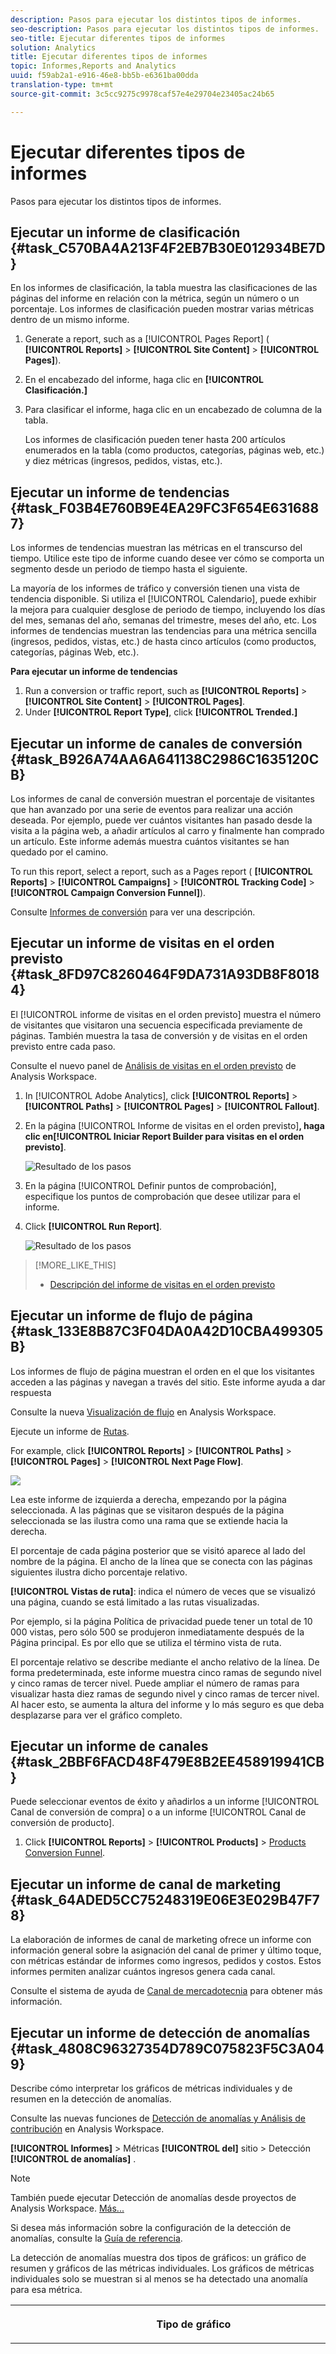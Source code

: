 ```yaml
---
description: Pasos para ejecutar los distintos tipos de informes.
seo-description: Pasos para ejecutar los distintos tipos de informes.
seo-title: Ejecutar diferentes tipos de informes
solution: Analytics
title: Ejecutar diferentes tipos de informes
topic: Informes,Reports and Analytics
uuid: f59ab2a1-e916-46e8-bb5b-e6361ba00dda
translation-type: tm+mt
source-git-commit: 3c5cc9275c9978caf57e4e29704e23405ac24b65

---
```



# Ejecutar diferentes tipos de informes

Pasos para ejecutar los distintos tipos de informes.


## Ejecutar un informe de clasificación {#task_C570BA4A213F4F2EB7B30E012934BE7D}

En los informes de clasificación, la tabla muestra las clasificaciones de las páginas del informe en relación con la métrica, según un número o un porcentaje. Los informes de clasificación pueden mostrar varias métricas dentro de un mismo informe.

<!-- 

t_reports_ranked.xml

 -->

1. Generate a report, such as a [!UICONTROL Pages Report] ( **[!UICONTROL Reports]** &gt; **[!UICONTROL Site Content]** &gt; **[!UICONTROL Pages]**).
1. En el encabezado del informe, haga clic en **[!UICONTROL Clasificación.]**
1. Para clasificar el informe, haga clic en un encabezado de columna de la tabla.

   Los informes de clasificación pueden tener hasta 200 artículos enumerados en la tabla (como productos, categorías, páginas web, etc.) y diez métricas (ingresos, pedidos, vistas, etc.).

## Ejecutar un informe de tendencias {#task_F03B4E760B9E4EA29FC3F654E6316887}

Los informes de tendencias muestran las métricas en el transcurso del tiempo. Utilice este tipo de informe cuando desee ver cómo se comporta un segmento desde un periodo de tiempo hasta el siguiente.

<!-- 

t_reports_trended.xml

 -->

La mayoría de los informes de tráfico y conversión tienen una vista de tendencia disponible. Si utiliza el [!UICONTROL Calendario], puede exhibir la mejora para cualquier desglose de periodo de tiempo, incluyendo los días del mes, semanas del año, semanas del trimestre, meses del año, etc. Los informes de tendencias muestran las tendencias para una métrica sencilla (ingresos, pedidos, vistas, etc.) de hasta cinco artículos (como productos, categorías, páginas Web, etc.).

**Para ejecutar un informe de tendencias**

1. Run a conversion or traffic report, such as **[!UICONTROL Reports]** &gt; **[!UICONTROL Site Content]** &gt; **[!UICONTROL Pages]**.
1. Under **[!UICONTROL Report Type]**, click **[!UICONTROL Trended.]**

## Ejecutar un informe de canales de conversión {#task_B926A74AA6A641138C2986C1635120CB}

Los informes de canal de conversión muestran el porcentaje de visitantes que han avanzado por una serie de eventos para realizar una acción deseada. Por ejemplo, puede ver cuántos visitantes han pasado desde la visita a la página web, a añadir artículos al carro y finalmente han comprado un artículo. Este informe además muestra cuántos visitantes se han quedado por el camino.

<!-- 

t_reports_conversion_funnel.xml

 -->

To run this report, select a report, such as a Pages report ( **[!UICONTROL Reports]** &gt; **[!UICONTROL Campaigns]** &gt; **[!UICONTROL Tracking Code]** &gt; **[!UICONTROL Campaign Conversion Funnel]**).

Consulte [Informes de conversión](https://marketing.adobe.com/resources/help/en_US/reference/reports_conversion.html) para ver una descripción.

## Ejecutar un informe de visitas en el orden previsto {#task_8FD97C8260464F9DA731A93DB8F80184}

El [!UICONTROL informe de visitas en el orden previsto] muestra el número de visitantes que visitaron una secuencia especificada previamente de páginas. También muestra la tasa de conversión y de visitas en el orden previsto entre cada paso.

<!-- 

t_reports_fallout.xml

 -->

Consulte el nuevo panel de [Análisis de visitas en el orden previsto](https://marketing.adobe.com/resources/help/en_US/analytics/analysis-workspace/fallout_flow.html) de Analysis Workspace.

1. In [!UICONTROL Adobe Analytics], click **[!UICONTROL Reports]** &gt; **[!UICONTROL Paths]** &gt; **[!UICONTROL Pages]** &gt; **[!UICONTROL Fallout]**.
1. En la página [!UICONTROL Informe de visitas en el orden previsto]**, haga clic en[!UICONTROL Iniciar Report Builder para visitas en el orden previsto]**.

   ![Resultado de los pasos](assets/fallout_add_items.png)

1. En la página [!UICONTROL Definir puntos de comprobación], especifique los puntos de comprobación que desee utilizar para el informe.
1. Click **[!UICONTROL Run Report]**.

   ![Resultado de los pasos](assets/fallout_report.png)

>[!MORE_LIKE_THIS]
>
>* [Descripción del informe de visitas en el orden previsto](https://marketing.adobe.com/resources/help/en_US/reference/reports_fallout.html)


## Ejecutar un informe de flujo de página {#task_133E8B87C3F04DA0A42D10CBA499305B}

Los informes de flujo de página muestran el orden en el que los visitantes acceden a las páginas y navegan a través del sitio. Este informe ayuda a dar respuesta

<!-- 

t_reports_page_flow.xml

 -->

Consulte la nueva [Visualización de flujo](https://marketing.adobe.com/resources/help/en_US/analytics/analysis-workspace/flow.html) en Analysis Workspace.

Ejecute un informe de [Rutas](https://marketing.adobe.com/resources/help/en_US/reference/reports_paths.html).

For example, click **[!UICONTROL Reports]** &gt; **[!UICONTROL Paths]** &gt; **[!UICONTROL Pages]** &gt; **[!UICONTROL Next Page Flow]**.

![](assets/page_flow.png)

Lea este informe de izquierda a derecha, empezando por la página seleccionada. A las páginas que se visitaron después de la página seleccionada se las ilustra como una rama que se extiende hacia la derecha.

El porcentaje de cada página posterior que se visitó aparece al lado del nombre de la página. El ancho de la línea que se conecta con las páginas siguientes ilustra dicho porcentaje relativo.

**[!UICONTROL Vistas de ruta]**: indica el número de veces que se visualizó una página, cuando se está limitado a las rutas visualizadas. 

Por ejemplo, si la página Política de privacidad puede tener un total de 10 000 vistas, pero sólo 500 se produjeron inmediatamente después de la Página principal. Es por ello que se utiliza el término vista de ruta.

El porcentaje relativo se describe mediante el ancho relativo de la línea. De forma predeterminada, este informe muestra cinco ramas de segundo nivel y cinco ramas de tercer nivel. Puede ampliar el número de ramas para visualizar hasta diez ramas de segundo nivel y cinco ramas de tercer nivel. Al hacer esto, se aumenta la altura del informe y lo más seguro es que deba desplazarse para ver el gráfico completo.

## Ejecutar un informe de canales {#task_2BBF6FACD48F479E8B2EE458919941CB}

Puede seleccionar eventos de éxito y añadirlos a un informe [!UICONTROL Canal de conversión de compra] o a un informe [!UICONTROL Canal de conversión de producto].

<!-- 

t_reports_funnel.xml

 -->

1. Click **[!UICONTROL Reports]** &gt; **[!UICONTROL Products]** &gt; [Products Conversion Funnel](https://marketing.adobe.com/resources/help/en_US/reference/reports_conversion_funnel.html).

## Ejecutar un informe de canal de marketing {#task_64ADED5CC75248319E06E3E029B47F78}

La elaboración de informes de canal de marketing ofrece un informe con información general sobre la asignación del canal de primer y último toque, con métricas estándar de informes como ingresos, pedidos y costos. Estos informes permiten analizar cuántos ingresos genera cada canal.

<!-- 

t_reports_marketing_channel.xml

 -->

Consulte el sistema de ayuda de [Canal de mercadotecnia](https://marketing.adobe.com/resources/help/en_US/mchannel/index.html) para obtener más información.

## Ejecutar un informe de detección de anomalías {#task_4808C96327354D789C075823F5C3A049}

Describe cómo interpretar los gráficos de métricas individuales y de resumen en la detección de anomalías.

<!-- 

t_anomaly_view.xml

 -->

Consulte las nuevas funciones de [Detección de anomalías y Análisis de contribución](https://marketing.adobe.com/resources/help/en_US/analytics/analysis-workspace/anomaly_detection.html) en Analysis Workspace.

**[!UICONTROL Informes]** &gt; Métricas **[!UICONTROL del]** sitio &gt; Detección **[!UICONTROL de anomalías]** .

>[!NOTE]
>
>También puede ejecutar Detección de anomalías desde proyectos de Analysis Workspace. [Más...](https://marketing.adobe.com/resources/help/en_US/analytics/analysis-workspace/anomaly_detection.html)

Si desea más información sobre la configuración de la detección de anomalías, consulte la [Guía de referencia](https://marketing.adobe.com/resources/help/en_US/sc/user/index.html#Setting_up_Anomaly_Detection).

La detección de anomalías muestra dos tipos de gráficos: un gráfico de resumen y gráficos de las métricas individuales. Los gráficos de métricas individuales solo se muestran si al menos se ha detectado una anomalía para esa métrica.

<table id="table_88163CD8FC164342855D90D01F9C581A"> 
 <thead> 
  <tr> 
   <th colname="col1" class="entry"> <p>Tipo de gráfico </p> </th> 
   <th colname="col2" class="entry"> <p>Qué hace </p> </th> 
  </tr> 
 </thead>
 <tbody> 
  <tr> 
   <td colname="col1"> <p>Gráfico de resumen </p> <p><img placement="break"  src="assets/ad_summary_chart.png" width="570px" id="image_1CD4C4770BAA43C4AD7CBB824AD41338" /> </p> </td> 
   <td colname="col2"> <p> 
     <ul id="ul_D26DA3024CD7468291369F549557B28A"> 
      <li id="li_1C22B6E02FFB479FB71EFAD89EB37A4E">Cada cuadro representa una anomalía, con el seguimiento diario que corresponde a la métrica a continuación. </li> 
      <li id="li_8FC587D3FF4E452D83263CC7A10B6675">El verde indica anomalías por encima de la línea de tendencia, el azul indica que está por debajo de la línea de tendencia. </li> 
      <li id="li_25135AB691BF443599AF2A3A60E2E71A"> Indica la intensidad de la anomalía: cuanto mayor sea la anomalía, más oscuro será el color del punto de datos y más lejos estará de la línea de tendencia. </li> 
      <li id="li_0C42AFA8897D420D8AB1A5D0F65B3B3A">Al hacer clic en anomalías individuales, aparece automáticamente el cuadro de métricas individuales de esa anomalía (debajo del cuadro de resumen) en la parte superior.  </li> 
      <li id="li_85C0F426952547B5A75D6BD31DE19CA5">Los valores de porcentaje de desvío (a la izquierda del gráfico) se calculan de la forma siguiente: 
       <ul id="ul_BEC0A88BFFAC4CF78BC9885FEB749694"> 
        <li id="li_1BAB2F50482745B69937DFAF1E09982E">Si el límite superior y el valor esperado son el mismo, el porcentaje de desviación es 100 % </li> 
        <li id="li_CA48064F5788448C8646CCE196161237">De lo contrario, el % de desviación es ((valor real - valor límite superior) / (valor límite superior - valor esperado)) * 100 </li> 
        <li id="li_4090357A0D214BC7B1C3DE0615875554">Si los límites inferiores y el valor esperado son los mismos, el porcentaje de desviación es -100 % </li> 
        <li id="li_EF694E1A4E874ECD94E1E8F7302E494F">De lo contrario, el % de desviación es ((valor límite inferior - valor real) / (valor esperado - valor límite inferior)) * -100 </li> 
       </ul> </li> 
      <li id="li_5C05EF7023484CC993E96D63E842B65C">Al hacer clic en <span class="uicontrol">Mostrar segmentos</span>, aparece el carril del segmento que permite aplicar segmentos a un informe de detección de anomalías. <a href="https://marketing.adobe.com/resources/help/en_US/analytics/segment/" format="http" scope="external"> Más información</a> sobre segmentación. </li> 
      <li id="li_1B41CABF13D1407886C68EE3BC201E60">Al hacer clic en <span class="uicontrol">Editar métricas</span>, puede seleccionar y deseleccionar métricas para las cuales desea detectar anomalías. </li> 
     </ul> </p> </td> 
  </tr> 
  <tr> 
   <td colname="col1"> <p>Gráfico de métrica individual </p> <p><img placement="break"  src="assets/metric_report.png" width="570px" id="image_5BBECFD91CF14478AA4761E6256BBCB9" /> </p> </td> 
   <td colname="col2"> <p> 
     <ul id="ul_739C5687013743A29B63089FDA763F45"> 
      <li id="li_456A0BDA4D4E46CE9CC1C3DBAA1E2220">Muestra los puntos de datos anómalos para métricas de la tendencia individuales (incluidas las métricas calculadas) como puntos. </li> 
      <li id="li_89FD847C65F04F48BCA7CD38D0EC51CD">Muestra la anomalía más reciente arriba y, a continuación, las clasifica por número de anomalías. </li> 
      <li id="li_98B97A9706DE4455B8D8850904CBDE03">Muestra una línea sólida para indicar los datos actuales que se están recopilando actualmente. Esto se compara con la previsión y el margen de errores para derivar si los puntos de datos son anómalos. </li> 
      <li id="li_0EEA38DDDC344BF3879430E67D74EB72">Muestra una línea de puntos que representa una previsión basada en datos históricos (por ejemplo, del periodo de prueba). </li> 
      <li id="li_035BD2725D004AEDB630BF8DFF4DA4F3">Muestra intervalos/límites de confianza del 95 % inferiores y superiores en tono gris. </li> 
      <li id="li_021A3D1F2EDB4319B9B39620EF1C038A">Le permite ampliar y reducir informes individuales si hace clic en las flechas dobles arriba o abajo junto al nombre de la métrica. </li> 
      <li id="li_722E4B9FC21047AC96D7B143197E293D">Cambia el orden en el que aparecen los gráficos de métricas al reaccionar a una exploración en profundidad del informe de resumen (consulte lo anterior) </li> 
      <li id="li_A2441169B185475AA68A64F81E6E40B8">Le permite filtrar los gráficos mediante términos de búsqueda como "página" para todas las métricas relacionadas con páginas. </li> 
      <li id="li_F1BBBFCA8E2A43C29658E4FCAA36C904">Le permite mostrar todas las métricas que haya definido o solo las que contienen anomalías. </li> 
     </ul> </p> </td> 
  </tr> 
 </tbody> 
</table>

## Configuración de la detección de anomalías {#task_AF347B34F56E44A6AE70E019B6EB2F08}

Pasos para seleccionar los grupos de informes, métricas y periodos de prueba/vista para la detección de anomalías.

<!-- 

t_anomaly_config.xml

 -->

La detección de anomalías se configura de forma independiente para cada grupo de informes.

1. Vaya a **[!UICONTROL Analytics &gt; Informes &gt; Métricas del sitio &gt; Detección de anomalías]** .
1. Seleccione el grupo de informes para el cual desee realizar un seguimiento de la detección de anomalías diaria. Para mostrar una lista de grupos de informes, haga clic en el menú desplegable selector de grupos de informes.
1. To select the metrics and/or define filtered metrics, click **[!UICONTROL Edit Metrics]**at the top right of the screen:  ![](assets/metrics_icon.png).

   Puede elegir las métricas de la lista (incluidas las métricas calculadas) de todas las métricas o de una lista de métricas con seguimiento. También puede filtrar por términos concretos para limitar la lista. 1. Once the report has been generated, define the **[!UICONTROL Training Period]**and the **[!UICONTROL View Period]** for anomaly detection. (Piense en el periodo de prueba como un "periodo de aprendizaje" para el algoritmo). 

   ![](assets/view_training_periods.png)

   Tenga en cuenta que:

* El periodo de prueba finaliza justo antes de que empiece el periodo de vista.
* La opción predeterminada para ambos es de 30 días y puede ampliarlo a 60 o 90 días.
* Si amplía el periodo de prueba sus datos se sitúan en un contexto mayor y puede reducir el tamaño de una anomalía.

   El informe de métricas de detección de anomalías se actualiza cada vez que cambia un parámetro.
1. (Optional) Apply segments to the report by clicking **[!UICONTROL Show Segments]** and selecting one or more existing segments or creating a new segment and applying it.

   ![](assets/ad_top_menu.png)

   Consulte la [guía de segmentación de Analytics](https://marketing.adobe.com/resources/help/en_US/analytics/segment/) para obtener más información sobre cómo crear y administrar segmentos. 1. (Opcional) Marque como favorito o añada un marcador al informe.
1. (Opcional) Cambiar la fecha de finalización del periodo de vista. La opción predeterminada es ayer.
1. Ahora puede empezar a interpretar el informe. [Visualización de gráficos](../../analyze/reports-analytics/t-running-report-types.md#task_4808C96327354D789C075823F5C3A049)de detección de anomalías.

## Ejecutar un informe en tiempo real {#task_5D25929C918E40B18965222FA94176B0}

Describe cómo ver e interpretar los informes en tiempo real.

<!-- 

reports_realtime.xml

 -->

**[!UICONTROL Informes &gt; Métrica del sitio &gt; Tiempo real]** .

Los informes en tiempo real ofrecen dos informes principales: un informe de descripción general y un informe detallado. Cada uno consiste en diversos informes breves.

Si desea más información sobre la configuración de informes en tiempo real, consulte la [Guía de referencia de Analytics](https://marketing.adobe.com/resources/help/en_US/reference/index.html#RealTime_Reports_Configuration).

1. Take a look at the **[!UICONTROL Overview]** report and its components:  ![](assets/rtr_overview_report.png)

   <table id="choicetable_8586BECF55E843B2B5CD41205567EA32"> 
   <thead class="chhead sthead"> 
   <th class="choptionhd"> Componente de la interfaz de usuario </th> 
   <th class="chdeschd"> Descripción </th> 
   </thead> 
   <tr class="chrow strow"> 
   <td class="choption"><strong>Seleccionar grupo de informes</strong></td> 
   <td class="chdesc stentry"> Muestra el grupo de informes para abarca este informe en tiempo real. Para cambiar el grupo de informes, consulte la <a href="https://marketing.adobe.com/resources/help/en_US/reference/t_realtime_admin.html" format="http" scope="external">Configuración de informes en tiempo real </a>. </td> 
   </tr> 
   <tr class="chrow strow"> 
   <td class="choption"><strong>Conmutar entre informes</strong></td> 
   <td class="chdesc stentry"> Le permite conmutar entre los informes que haya configurado (un máximo de 3). </td> 
   </tr> 
   <tr class="chrow strow"> 
   <td class="choption"><strong>Seleccionar intervalo de tiempo</strong></td> 
   <td class="chdesc stentry"> Le permite elegir el intervalo de tiempo general a usar en todos los informes cortos en el informe. </td> 
   </tr> 
   <tr class="chrow strow"> 
   <td class="choption"><strong>Configurar informes</strong></td> 
   <td class="chdesc stentry"> Este vínculo de icono de engranaje solo es visible si tiene derechos de administrador. Si hace clic le lleva al administrador de grupos de informes en <span class="ignoretag"><span class="uicontrol">Herramientas del administrador</span> &gt; <span class="uicontrol">Grupos de informes</span> &gt; <span class="uicontrol">Editar la configuración</span> &gt; <span class="uicontrol">Tiempo real </span> </span>. </td> 
   </tr> 
   <tr class="chrow strow"> 
   <td class="choption"><strong>Ver pantalla completa</strong></td> 
   <td class="chdesc stentry"> El icono de ver pantalla completa solo es visible si su monitor tiene una proporción de aspecto específica (16:9 o 16:10) y si su explorador es compatible. Tenga en cuenta que no puede interactuar con la pantalla mientras esté en modo pantalla completa (pulse <span class="uicontrol">Esc</span> para salir). El modo pantalla completa no agota el tiempo. </td> 
   </tr> 
   <tr class="chrow strow"> 
   <td class="choption"><strong>Informe breve del tráfico del sitio</strong></td> 
   <td class="chdesc stentry"> Los datos de la línea de tendencia azul muestran el tráfico total de todo el sitio. El eje X usa etiquetas literales (Hace 15 minutos, Hace 10 minutos) excepto para el valor actual, el cual se muestra como expresión en tiempo real. </td> 
   </tr> 
   <tr class="chrow strow"> 
   <td class="choption"><strong>Informe breve del total del sitio</strong></td> 
   <td class="chdesc stentry"> Presenta un recuento del total del sitio para la métrica seleccionada de los informes en tiempo real de los últimos N minutos. "N" se puede configurar mediante el selector de intervalo de tiempo. <p>El color de la flecha y su dirección se basan en el siguiente algoritmo: 
      <ul id="ul_9F40CEA33798467393CB1266BB36D500"> 
      <li id="li_CCD01A44F912487DA5681EA50113643C">Aumento significativo (flecha arriba): &gt; 100 % </li> 
      <li id="li_7402491A9A614851B7F2AE0C77BD9A97">Aumento (flecha arriba a la derecha): entre 5 % y 100 % </li> 
      <li id="li_BCA79C08B5714D4B9315068112C66107"> Estable (flecha derecha): entre 5 % y -5 % </li> 
      <li id="li_234ECBD7D83A4AE680E4A70BF288681F"> Pérdida (flecha abajo a la derecha): entre -5 % y -100 % </li> 
      <li id="li_10C5EA8803604C1CA714D3DB27478B31"> Pérdida significativa (flecha abajo): &lt; -100 % </li> 
      </ul> </p> <p>Si se generan informes del total del sitio en "instancias", estas instancias reflejan la dimensión del informe breve primario. Si ya existe un nombre específico para la instancia (como "Vistas de página"), el total del sitio indica este nombre. </p> </td> 
   </tr> 
   <tr class="chrow strow"> 
   <td class="choption"><strong>Informe breve principal</strong></td> 
   <td class="chdesc stentry"> Informe de la dimensión principal del informe en tiempo real y de su métrica. Presenta una línea de tendencia de este elemento para el intervalo de tiempo seleccionado. El total de la métrica representa la suma de toda la línea de tendencia. La flecha indica si el elemento está aumentando significativamente, aumentando, estable, perdiendo o perdiendo significativamente. </td> 
   </tr> 
   <tr class="chrow strow"> 
   <td class="choption"><strong>Diálogo de búsqueda</strong></td> 
   <td class="chdesc stentry"> La búsqueda influye en todos los informes breves. La búsqueda se mantiene mientras ve el informe. </td> 
   </tr> 
   <tr class="chrow strow"> 
   <td class="choption"><strong>Ordenar por... Más popular/Ganadores/Perdedores</strong></td> 
   <td class="chdesc stentry"> Puede conmutar el orden entre <span class="uicontrol">Más popular</span> (predeterminado), <span class="uicontrol">Ganadores</span> (las dimensiones que muestran el mayor crecimiento) y <span class="uicontrol">Perdedores</span> (las dimensiones que están en trayectoria descendente). <p>A continuación encontrará la fórmula que se utiliza para determinar los ganadores y los perdedores: Tiempo real busca la muestra más temprana y la anterior a la muestra más reciente y realiza un cálculo de "% de cambio" sencillo. De modo que si se selecciona "Últimos 15 minutos" y n representa el minuto actual, n-1 se compara con n-15. Tiempo real actualmente no realiza ninguna ponderación. El minuto actual se ignora porque no está completo y probablemente produciría un cambio de porcentaje falso. </p> <p>Esta formula se mantiene entre todas las métricas utilizadas en el informe en tiempo real. </p> </td> 
   </tr> 
   <tr class="chrow strow"> 
   <td class="choption"><strong>Informe breve 1 secundario</strong></td> 
   <td class="chdesc stentry"> Presenta los informes en tiempo real para la dimensión del segundo informe aprovisionado y la métrica. <p>El informe breve 1 secundario muestra las 4 categorías principales, la quinta es una suma de los valores restantes. Para cada categoría, se proporciona la vista en bruto total de esa categoría. Además, se muestra el total de todas las categorías en el centro. </p> <p> Si pasa el ratón por encima de una sección se destaca la categoría asociada y muestra la línea de tendencia de la categoría debajo de la rosca. </p> <p> Si pasa el ratón por encima de un elemento de línea se destaca el elemento de línea y la sección asociada y muestra la línea de tendencia de la categoría debajo de la rosca. </p> </td> 
   </tr> 
   <tr class="chrow strow"> 
   <td class="choption"><strong>Informe breve 2 secundario</strong></td> 
   <td class="chdesc stentry"> Presenta los informes en tiempo real para la dimensión del tercer informe aprovisionado y la métrica. Si pasa el ratón por encima de la etiqueta del elemento, se desliza la etiqueta a la derecha y muestra una línea de tendencia para el elemento sobre el que ha colocado el puntero. </td> 
   </tr> 
   </table>

1. Click a list item in the Primary Reportlet to launch the **[!UICONTROL Details]** view for that list item:  ![](assets/rtr_detail_report.png)

   | **Informe breve de tendencia del elemento** | Presenta la línea de tendencia del elemento que se ha seleccionado en el informe de descripción general de los últimos N minutos. N se puede configurar mediante el selector de intervalo de tiempo. |
   |---|---|
   | **Informe breve total del elemento** | Presenta un recuento de la métrica total del elemento que se ha seleccionado en el informe de descripción general de los últimos N minutos. N se puede configurar mediante el selector de intervalo de tiempo. |
   | **Informe breve 1 secundario correlacionado** | Este informe breve es muy similar al informe breve 1 secundario. La única diferencia es la fuente de datos utilizada para completar el informe: en este ejemplo, muestra la correlación (o desglose) entre una página específica (la que ha seleccionado en el informe breve principal del informe de descripción general) y las instancias vistas. |
   | **Informe breve 2 secundario correlacionado** | Este informe breve es muy similar al informe breve 2 secundario. La única diferencia es la fuente de datos utilizada para completar el informe: en este ejemplo, muestra la correlación (o desglose) entre una página específica (la que ha seleccionado en el informe breve principal del informe de descripción general) y la dimensión del idioma. |
